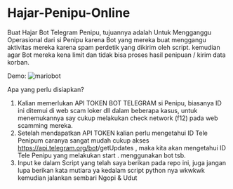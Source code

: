 # Hajar-Penipu-Online
Buat Hajar Bot Telegram Penipu, 
tujuannya adalah Untuk Mengganggu Operasional dari si Penipu karena Bot yang mereka buat menggangu aktivitas mereka karena spam perdetik yang dikirim oleh script. kemudian agar Bot mereka kena limit dan tidak bisa proses hasil penipuan / kirim data korban.

Demo:
![mariobot](https://github.com/user-attachments/assets/a689d404-7812-4412-8cdd-7a171b3464ca)


Apa yang perlu disiapkan?
1. Kalian memerlukan API TOKEN BOT TELEGRAM si Penipu, biasanya ID ini ditemui di web scam loker dll dalam beberapa         kasus, untuk menemukannya say cukup melakukan check network (f12) pada web scamming mereka.
2. Setelah mendapatkan API TOKEN kalian perlu mengetahui ID Tele Penipum caranya sangat mudah cukup akses
   https://api.telegram.org/bot<APITOKEN>/getUpdates , maka kita akan mengetahui ID Tele Penipu yang melakukan start .      menggunakan bot tsb.
3. Input ke dalam Script yang telah saya berikan pada repo ini, juga jangan lupa berikan kata mutiara ya kedalam script     python nya wkwkwk kemudian jalankan sembari Ngopi & Udut
